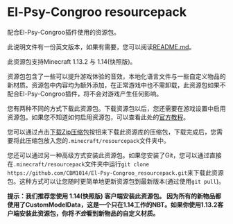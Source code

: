 # El-Psy-Congroo resourcepack
配合El-Psy-Congroo插件使用的资源包。

此说明文件有一份英文版本，如果有需要，您可以阅读[README.md](https://github.com/CBM1014/El-Psy-Congroo_resourcepack/blob/master/README_ZH_CN.md)。

此资源包支持Minecraft 1.13.2 与 1.14(快照版)。

资源包包含了一些可以提升游戏体验的音效，本地化语言文件与一些自定义物品的新材质。资源包中内容均为额外添加，在正常游戏中也不需卸载，此资源包如果不配合El-Psy-Congroo插件，将不会对游戏产生任何影响。

您有两种不同的方式下载此资源包。下载资源包以后，您还需要在游戏设置中启用资源包。如果您不知道如何启用资源包，可以查看此处的[官方教程](https://minecraft-zh.gamepedia.com/%E6%95%99%E7%A8%8B/%E5%8A%A0%E8%BD%BD%E8%B5%84%E6%BA%90%E5%8C%85)。

您可以通过点击[下载Zip压缩包](https://github.com/CBM1014/El-Psy-Congroo_resourcepack/archive/master.zip)按钮来下载此资源库的压缩包，下载完成后，您需要将此压缩包放入您的`.minecraft/resourcepack`文件夹中。

您还可以通过另一种高级方式安装此资源包。如果您安装了Git，您可以通过直接在`.minecraft/resourcepack`文件夹中运行`git clone https://github.com/CBM1014/El-Psy-Congroo_resourcepack.git`来下载此资源包。这种方式可以让您随时更简单地更新资源包到最新版本(通过使用`git pull`)。

**提示：我们推荐您使用 1.14(快照版) 客户端安装此资源包。 因为所有的新物品都使用了CustomModelData，这是一个只在1.14工作的NBT。如果你使用1.13.2客户端安装此资源包，你将*不会*看到新物品的自定义材质。**